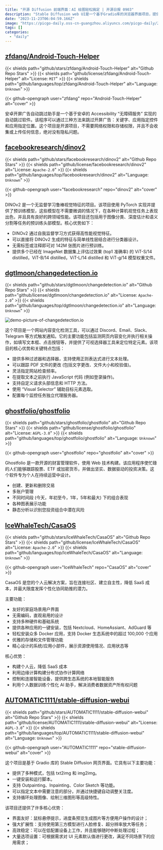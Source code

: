 ```yaml
---
title: "开源 Diffusion 前端界面：AI 绘图轻松搞定 | 开源日报 0903"
description: "Stable Diffusion web UI是一个基于Gradio库的浏览器界面项目，提供了多种功能，包括原始txt2img和img2img模式、Outpainting、Inpainting、Color Sketch等。它支持Attention机制，可以指定文本中需要关注的部分，还可以通过拖动图片到PNG信息标签来保存生成参数。此外，它还提供了一些高级功能，如GFPGAN人脸修复工具、CodeFormer人脸恢复工具和神经网络放大器。通过Settings页面，用户可以自定义UI元素的默认值、最小值、最大值和步长等设置。总之，Stable Diffusion web UI是一个功能丰富、易于使用的图像处理工具，值得推荐。"
date: "2023-11-23T06:04:59.166Z"
image: "https://picgo-daily.oss-cn-guangzhou.aliyuncs.com/picgo-daily/2023/b3cff0090eea4a1627c6c07a4f9f70a5.webp"
tags: []
categories:
  - "daily"
---
```


## [zfdang/Android-Touch-Helper](https://github.com/zfdang/Android-Touch-Helper)

{{< shields path="github/stars/zfdang/Android-Touch-Helper" alt="Github Repo Stars" >}} {{< shields path="github/license/zfdang/Android-Touch-Helper" alt="License: `MIT`" >}} {{< shields path="github/languages/top/zfdang/Android-Touch-Helper" alt="Language: `Unknown`" >}}

{{< github-opengraph user="zfdang" repo="Android-Touch-Helper" alt="cover" >}}

安卓开屏广告自动跳过助手是一个基于安卓的 Accessibility “无障碍服务” 实现的自动跳过软件。该程序可以通过三种方法来跳过开屏广告：关键字、应用指定控件和应用指定位置。这个项目是开源项目，不需要网络权限和存储权限，并且不会收集或上传任何信息，绝对没有隐私问题。
  
## [facebookresearch/dinov2](https://github.com/facebookresearch/dinov2)

{{< shields path="github/stars/facebookresearch/dinov2" alt="Github Repo Stars" >}} {{< shields path="github/license/facebookresearch/dinov2" alt="License: `Apache-2.0`" >}} {{< shields path="github/languages/top/facebookresearch/dinov2" alt="Language: `Unknown`" >}}

{{< github-opengraph user="facebookresearch" repo="dinov2" alt="cover" >}}

DINOv2 是一个无监督学习鲁棒视觉特征的项目。该项目使用 PyTorch 实现并提供了预训练模型，这些模型在不需要微调的情况下，在各种计算机视觉任务上表现出色，并且具有良好的跨领域性能。该项目还包括用于图像分类、深度估计和语义分割等任务的预训练头部模型。核心优势如下：

- DINOv2 通过自我监督学习方式获得高性能视觉特征。
- 可以直接将 DINOv2 生成的特征与简单线性层结合进行分类器设计。
- 无需标签或注释即可对 142M 张图片进行预训练。
- 提供多个已经在 ImageNet 数据集上评估过效果 (top1 准确率) 的 ViT-S/14 distilled，ViT-B/14 distilled，ViT-L/14 distilled 和 ViT-g/14 模型权重文件。
  
## [dgtlmoon/changedetection.io](https://github.com/dgtlmoon/changedetection.io)

{{< shields path="github/stars/dgtlmoon/changedetection.io" alt="Github Repo Stars" >}} {{< shields path="github/license/dgtlmoon/changedetection.io" alt="License: `Apache-2.0`" >}} {{< shields path="github/languages/top/dgtlmoon/changedetection.io" alt="Language: `Unknown`" >}}

![demo-picture-of-changedetection.io](https://osguider.oss-cn-guangzhou.aliyuncs.com/subject/b1ac3aca025f1bac774ad747be440209.png)

这个项目是一个网站内容变化检测工具，可以通过 Discord、Email、Slack、Telegram 等方式触发通知。它的主要功能包括监测网页内容变化并执行相关操作，如填写文本框、点击按钮等，并提供了可视选择器工具来定位特定元素。该项目的核心优势和关键特点包括：

- 提供多种过滤器和选择器，支持使用正则表达式进行文本处理。
- 可以跟踪 PDF 文件的更改 (包括文字更改、文件大小和校验值)。
- 灵活指定网站检查频率。
- 在提取文本之前执行 JavaScript 代码 (例如登录操作)。
- 支持自定义请求头部信息和 HTTP 方法。
- 使用 “Visual Selector” 辅助目标元素选取。
- 配置每个监控任务独立代理服务器。
  
## [ghostfolio/ghostfolio](https://github.com/ghostfolio/ghostfolio)

{{< shields path="github/stars/ghostfolio/ghostfolio" alt="Github Repo Stars" >}} {{< shields path="github/license/ghostfolio/ghostfolio" alt="License: `AGPL-3.0`" >}} {{< shields path="github/languages/top/ghostfolio/ghostfolio" alt="Language: `Unknown`" >}}

{{< github-opengraph user="ghostfolio" repo="ghostfolio" alt="cover" >}}

Ghostfolio 是一款开源的财富管理软件，使用 Web 技术构建。该应用程序使忙碌的人们能够跟踪股票、ETF 或加密货币，并做出坚实、数据驱动的投资决策。这个软件专为个人在持续运营中设计。

- 创建、更新和删除交易
- 多账户管理
- 不同时间段 (今天，年初至今，1年，5年和最大) 下的组合表现
- 各种图表展示功能
- 静态分析以识别您投资组合中潜在风险

## [IceWhaleTech/CasaOS](https://github.com/IceWhaleTech/CasaOS)

{{< shields path="github/stars/IceWhaleTech/CasaOS" alt="Github Repo Stars" >}} {{< shields path="github/license/IceWhaleTech/CasaOS" alt="License: `Apache-2.0`" >}} {{< shields path="github/languages/top/IceWhaleTech/CasaOS" alt="Language: `Unknown`" >}}

{{< github-opengraph user="IceWhaleTech" repo="CasaOS" alt="cover" >}}

CasaOS 是您的个人云解决方案，旨在连接社区、建立自主性，降低 SaaS 成本，并最大限度发挥个性化协同助推的潜力。

主要功能：

- 友好的家庭场景用户界面
- 无需编码，直观易用的设计
- 支持多种硬件和基础系统
- 提供各种应用的一键安装，包括 Nextcloud、HomeAssiant、AdGuard 等
- 轻松安装众多 Docker 应用，支持 Docker 生态系统中的超过 100,000 个应用
- 优雅的存储和文件管理功能
- 精心设计的系统/应用小部件，展示资源使用情况、应用状态等

核心优势：

- 构建个人云，降低 SaaS 成本
- 利用边缘计算构建分布式协作计算网络
- 控制和连接智能设备，提供跨生态系统的本地智能服务
- 利用个人数据训练个性化 AI 助手，解决消费者数据资产所有权问题
  
## [AUTOMATIC1111/stable-diffusion-webui](https://github.com/AUTOMATIC1111/stable-diffusion-webui)

{{< shields path="github/stars/AUTOMATIC1111/stable-diffusion-webui" alt="Github Repo Stars" >}} {{< shields path="github/license/AUTOMATIC1111/stable-diffusion-webui" alt="License: `AGPL-3.0`" >}} {{< shields path="github/languages/top/AUTOMATIC1111/stable-diffusion-webui" alt="Language: `Unknown`" >}}

{{< github-opengraph user="AUTOMATIC1111" repo="stable-diffusion-webui" alt="cover" >}}

这个项目是基于 Gradio 库的 Stable Diffusion 网页界面。它具有以下主要功能：

- 提供了多种模式，包括 txt2img 和 img2img。
- 一键安装和运行脚本。
- 支持 Outpainting、Inpainting、Color Sketch 等功能。
- 可以指定文本中需要注意的部分，并通过快捷键自动调整关注度。
- 支持循环处理图像、绘制三维图形等高级特性。

该项目还提供了许多核心优势：

- 界面友好：鼠标悬停提示，进度条预览生成图片等方便用户操作的设计；
- 强大扩展性：支持使用第三方模型进行人脸修复、超分辨率放大等任务；
- 高效稳定：可以在低配置设备上工作，并且能够随时中断处理过程；
- 大量选项设置：可根据需求对 UI 元素默认值进行更改，满足不同场景下的应用需求；
  